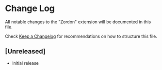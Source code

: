 # Change Log

All notable changes to the "Zordon" extension will be documented in this file.

Check [Keep a Changelog](http://keepachangelog.com/) for recommendations on how to structure this file.

## [Unreleased]

- Initial release

